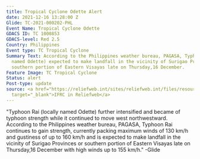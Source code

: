 ```yaml
---
title: Tropical Cyclone Odette Alert
date: 2021-12-16 13:28:00 Z
Glide: TC-2021-000202-PHL
Event Name: Tropical Cyclone Odette
GDACS ID: TC 1000853
GDACS-level: Red 2.5
Country: Philippines
Event type: TC Tropical Cyclone
Summary Text: According to the Philippines weather bureau, PAGASA, Typhoon Rai (locally
  named Odette) expected to make landfall in the vicinity of Surigao Provinces or
  southern portion of Eastern Visayas late on Thursday,16 December.
Feature Image: TC Tropical Cyclone
Status: alert
Post-type: update
source: <a href="https://reliefweb.int/sites/reliefweb.int/files/resources/PDC_Typhoon_Rai_Philippines_UNOCHA_WFP_JADE_15DEC%202100UTC.pdf"
  target="_blank">IFRC in Reliefweb</a>
---
```


"Typhoon Rai (locally named Odette) further intensified and became of typhoon strength while it continued to move west northwestward. According to the Philippines weather bureau, PAGASA, Typhoon Rai continues to gain strength, currently packing maximum winds of 130 km/h and gustiness of up to 160 km/h and is expected to make landfall in the vicinity of Surigao Provinces or southern portion of Eastern Visayas late on Thursday,16 December with high winds up to 155 km/h." -Glide
